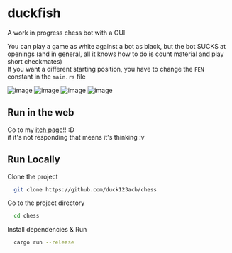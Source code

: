 
# duckfish

A work in progress chess bot with a GUI  

You can play a game as white against a bot as black, but the bot SUCKS at openings (and in general, all it knows how to do is count material and play short checkmates)  
If you want a different starting position, you have to change the `FEN` constant in the `main.rs` file

![image](https://github.com/user-attachments/assets/3f5d5d17-c98d-493b-a914-a757899dc7ae)
![image](https://github.com/user-attachments/assets/d6b2831f-8083-4ae9-901d-3a637cf0bb14)
![image](https://github.com/user-attachments/assets/768ce622-47f6-4949-a545-7e9c397035b5)
![image](https://github.com/user-attachments/assets/f0773b2c-434b-4a6a-b5a4-32d28819cd44)

## Run in the web
Go to my [itch page](https://duck-acb.itch.io/duckfish)!! :D  
if it's not responding that means it's thinking :v

## Run Locally

Clone the project

```bash
  git clone https://github.com/duck123acb/chess
```

Go to the project directory

```bash
  cd chess
```

Install dependencies & Run

```bash
  cargo run --release
```

